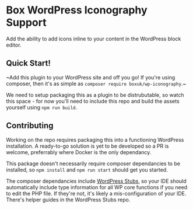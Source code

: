 # Box WordPress Iconography Support

Add the ability to add icons inline to your content in the WordPress block editor. 

## Quick Start!
~Add this plugin to your WordPress site and off you go! If you're using composer, then
it's as simple as `composer require boxuk/wp-iconography`.~

We need to setup packaging this as a plugin to be distrubutable, so watch this space - for now you'll need to include this repo and build the assets yourself using `npm run build`. 

## Contributing
Working on the repo requires packaging this into a functioning WordPress installation. A ready-to-go solution is yet to be developed so a PR is welcome, preferrably where Docker is the only dependancy. 

This package doesn't necessarily require composer dependancies to be installed, so `npm install` and `npm run start` should get you started. 

The composer dependancies include [WordPress Stubs](https://github.com/php-stubs/wordpress-stubs), so your IDE should automatically include type information for all WP core functions if you need to edit the PHP file. If they're not, it's likely a mis-configuration of your IDE. There's helper guides in the WordPress Stubs repo. 
